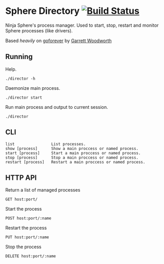 # Sphere Directory [![Build Status](https://travis-ci.org/ninjasphere/sphere-director.png)](https://travis-ci.org/ninjasphere/sphere-director)

Ninja Sphere's process manager. Used to start, stop, restart and monitor Sphere processes (like drivers).

Based *heavily* on [goforever](https://github.com/gwoo/goforever) by [Garrett Woodworth](https://github.com/gwoo)

## Running
Help.

	./director -h

Daemonize main process.

	./director start

Run main process and output to current session.

	./director

## CLI
	list				List processes.
	show [process]	    Show a main proccess or named process.
	start [process]		Start a main proccess or named process.
	stop [process]		Stop a main proccess or named process.
	restart [process]	Restart a main proccess or named process.

## HTTP API

Return a list of managed processes

	GET host:port/

Start the process

	POST host:port/:name

Restart the process

	PUT host:port/:name

Stop the process

	DELETE host:port/:name
